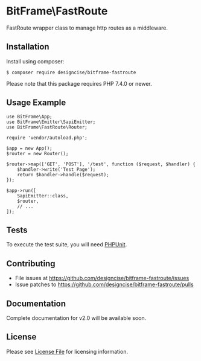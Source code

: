 # BitFrame\FastRoute

FastRoute wrapper class to manage http routes as a middleware.

## Installation

Install using composer:

```
$ composer require designcise/bitframe-fastroute
```

Please note that this package requires PHP 7.4.0 or newer.

## Usage Example

```
use BitFrame\App;
use BitFrame\Emitter\SapiEmitter;
use BitFrame\FastRoute\Router;

require 'vendor/autoload.php';

$app = new App();
$router = new Router();

$router->map(['GET', 'POST'], '/test', function ($request, $handler) {
    $handler->write('Test Page');
    return $handler->handle($request);
});

$app->run([
    SapiEmitter::class,
    $router,
    // ...
]);
```

## Tests

To execute the test suite, you will need [PHPUnit](https://phpunit.de/).

## Contributing

* File issues at https://github.com/designcise/bitframe-fastroute/issues
* Issue patches to https://github.com/designcise/bitframe-fastroute/pulls

## Documentation

Complete documentation for v2.0 will be available soon.

## License

Please see [License File](LICENSE.md) for licensing information.